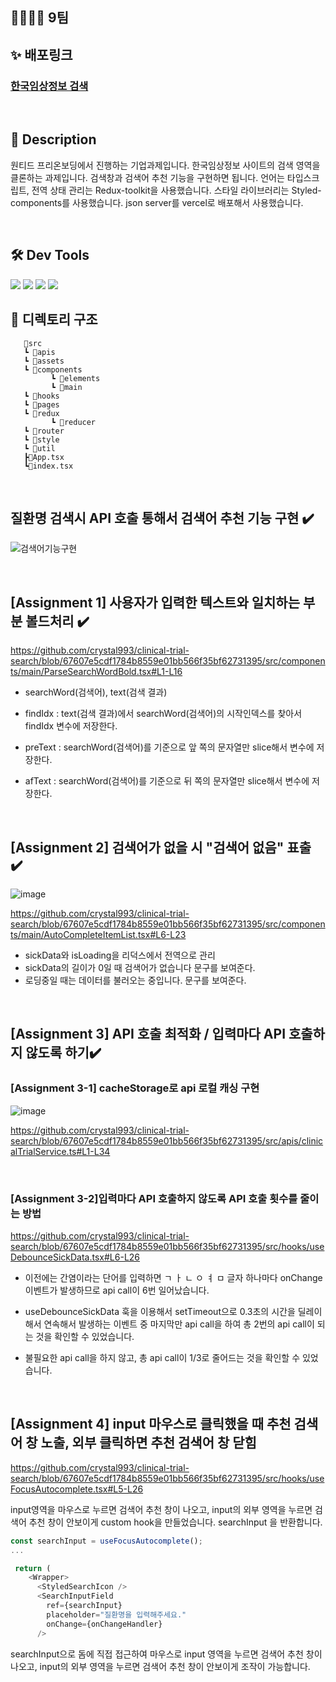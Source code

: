 ## 👨‍👩‍👧‍👦 9팀

## **✨ 배포링크**

### [한국임상정보 검색](https://pre-onboarding-7th-3-1-9-neon.vercel.app/)

<br>

## 📝 Description 
원티드 프리온보딩에서 진행하는 기업과제입니다. 
한국임상정보 사이트의 검색 영역을 클론하는 과제입니다. 
검색창과 검색어 추천 기능을 구현하면 됩니다. 
언어는 타입스크립트, 전역 상태 관리는 Redux-toolkit을 사용했습니다.
스타일 라이브러리는 Styled-components를 사용했습니다.
json server를 vercel로 배포해서 사용했습니다.

<br>

## 🛠️ Dev Tools

<img src="https://img.shields.io/badge/react-61DAFB?style=for-the-badge&logo=react&logoColor=black"> 
  <img src="https://img.shields.io/badge/redux_toolkit-764ABC?style=for-the-badge&logo=redux&logoColor=black"> 
  <img src="https://img.shields.io/badge/styled_components-DB7093?style=for-the-badge&logo=styled-components&logoColor=white">
  <img src="https://img.shields.io/badge/typescript-61DAFB?style=for-the-badge&logo=typescript&logoColor=white"> 
  <br>

## **📝 디렉토리 구조**

```
   📂src
   ┗ 📂apis
   ┗ 📂assets
   ┗ 📂components
         ┗ 📂elements
         ┗ 📂main
   ┗ 📂hooks
   ┗ 📂pages
   ┗ 📂redux
         ┗ 📂reducer
   ┗ 📂router
   ┗ 📂style
   ┗ 📂util
   ┣📄App.tsx
   ┗📄index.tsx

```

<br>

## 질환명 검색시 API 호출 통해서 검색어 추천 기능 구현 ✔️ 

![검색어기능구현](https://user-images.githubusercontent.com/72599761/201173666-ed6ce9ac-5489-429a-943c-3cc0568f5c91.gif)

<br>

## [Assignment 1] 사용자가 입력한 텍스트와 일치하는 부분 볼드처리 ✔️ 

https://github.com/crystal993/clinical-trial-search/blob/67607e5cdf1784b8559e01bb566f35bf62731395/src/components/main/ParseSearchWordBold.tsx#L1-L16


- searchWord(검색어), text(검색 결과)

- findIdx : text(검색 결과)에서 searchWord(검색어)의 시작인덱스를  찾아서 findIdx 변수에 저장한다. 
- preText :  searchWord(검색어)를 기준으로 앞 쪽의 문자열만 slice해서 변수에 저장한다.  
- afText : searchWord(검색어)를 기준으로 뒤 쪽의 문자열만 slice해서 변수에 저장한다. 

<br>

## [Assignment 2] 검색어가 없을 시 "검색어 없음" 표출 ✔️ 

![image](https://user-images.githubusercontent.com/72599761/201175536-2b43eb81-902d-44ae-aaf0-f76338f49d65.png)

https://github.com/crystal993/clinical-trial-search/blob/67607e5cdf1784b8559e01bb566f35bf62731395/src/components/main/AutoCompleteItemList.tsx#L6-L23

- sickData와 isLoading을 리덕스에서 전역으로 관리 
- sickData의 길이가 0일 때 검색어가 없습니다 문구를 보여준다. 
- 로딩중일 때는 데이터를 불러오는 중입니다. 문구를 보여준다.

<br>

## [Assignment 3] API 호출 최적화 / 입력마다 API 호출하지 않도록 하기✔️

### [Assignment 3-1] cacheStorage로 api 로컬 캐싱 구현 

![image](https://user-images.githubusercontent.com/72599761/201178179-84b13abf-c5b1-4130-b822-702e24ec9051.png)

https://github.com/crystal993/clinical-trial-search/blob/67607e5cdf1784b8559e01bb566f35bf62731395/src/apis/clinicalTrialService.ts#L1-L34

<br>

### [Assignment 3-2]입력마다 API 호출하지 않도록 API 호출 횟수를 줄이는 방법

https://github.com/crystal993/clinical-trial-search/blob/67607e5cdf1784b8559e01bb566f35bf62731395/src/hooks/useDebounceSickData.tsx#L6-L26

- 이전에는 간염이라는 단어를 입력하면 ㄱ ㅏ ㄴ ㅇ ㅕ ㅁ 글자 하나마다 onChange 이벤트가 발생하므로 api call이 6번 일어났습니다.   

- useDebounceSickData 훅을 이용해서 setTimeout으로 0.3초의 시간을 딜레이해서 연속해서 발생하는 이벤트 중 마지막만 api call을 하여 총 2번의 api call이 되는 것을 확인할 수 있었습니다. 

- 불필요한 api call을 하지 않고, 총 api call이 1/3로 줄어드는 것을 확인할 수 있었습니다. 

<br>


## [Assignment 4]  input 마우스로 클릭했을 때 추천 검색어 창 노출, 외부 클릭하면 추천 검색어 창 닫힘 

https://github.com/crystal993/clinical-trial-search/blob/67607e5cdf1784b8559e01bb566f35bf62731395/src/hooks/useFocusAutocomplete.tsx#L5-L26

 input영역을 마우스로 누르면 검색어 추천 창이 나오고, input의 외부 영역을 누르면 검색어 추천 창이 안보이게 custom hook을 만들었습니다. searchInput 을 반환합니다. 
   

```javascript 
const searchInput = useFocusAutocomplete();
...

 return (
    <Wrapper>
      <StyledSearchIcon />
      <SearchInputField
        ref={searchInput}
        placeholder="질환명을 입력해주세요."
        onChange={onChangeHandler}
      />
```

searchInput으로 돔에 직접 접근하여 마우스로 input 영역을 누르면 검색어 추천 창이 나오고, input의 외부 영역을 누르면 검색어 추천 창이 안보이게 조작이 가능합니다. 
